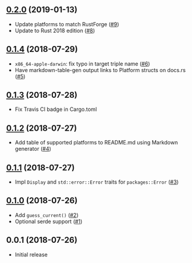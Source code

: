 ## [0.2.0] (2019-01-13)

- Update platforms to match RustForge ([#9])
- Update to Rust 2018 edition ([#8])

## [0.1.4] (2018-07-29)

- `x86_64-apple-darwin`: fix typo in target triple name ([#6])
- Have markdown-table-gen output links to Platform structs on docs.rs ([#5])

## [0.1.3] (2018-07-28)

- Fix Travis CI badge in Cargo.toml

## [0.1.2] (2018-07-27)

- Add table of supported platforms to README.md using Markdown generator ([#4])

## [0.1.1] (2018-07-27)

- Impl `Display` and `std::error::Error` traits for `packages::Error` ([#3])

## [0.1.0] (2018-07-26)

- Add `guess_current()` ([#2])
- Optional serde support ([#1])

## 0.0.1 (2018-07-26)

- Initial release

[0.2.0]: https://github.com/RustSec/platforms-crate/pull/10
[#9]: https://github.com/RustSec/platforms-crate/pull/9
[#8]: https://github.com/RustSec/platforms-crate/pull/8
[0.1.4]: https://github.com/RustSec/platforms-crate/compare/v0.1.3...v0.1.4
[#6]: https://github.com/RustSec/platforms-crate/pull/6
[#5]: https://github.com/RustSec/platforms-crate/pull/5
[0.1.3]: https://github.com/RustSec/platforms-crate/compare/v0.1.2...v0.1.3
[0.1.2]: https://github.com/RustSec/platforms-crate/compare/v0.1.1...v0.1.2
[#4]: https://github.com/RustSec/platforms-crate/pull/4
[0.1.1]: https://github.com/RustSec/platforms-crate/compare/v0.1.0...v0.1.1
[#3]: https://github.com/RustSec/platforms-crate/pull/3\
[0.1.0]: https://github.com/RustSec/platforms-crate/compare/v0.0.1...v0.1.0
[#2]: https://github.com/RustSec/platforms-crate/pull/2
[#1]: https://github.com/RustSec/platforms-crate/pull/1
